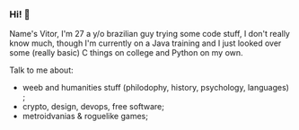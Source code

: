 ### Hi! 👋

Name's Vitor, I'm 27 a y/o brazilian guy trying some code stuff, I don't really know much, though I'm currently on a Java training and I just looked over some (really basic) C things on college and Python on my own.

Talk to me about:

- weeb and humanities stuff (philodophy, history, psychology, languages) ; 
- crypto, design, devops, free software;
- metroidvanias & roguelike games; 



<!--
**gehrkev/gehrkev** is a ✨ _special_ ✨ repository because its `README.md` (this file) appears on your GitHub profile.

Here are some ideas to get you started:

- 🔭 I’m currently working on ...
- 🌱 I’m currently learning ...
- 👯 I’m looking to collaborate on ...
- 🤔 I’m looking for help with ...
- 💬 Ask me about ...
- 📫 How to reach me: ...
- 😄 Pronouns: ...
- ⚡ Fun fact: ...
-->
